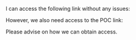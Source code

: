 I can access the following link without any issues:

However, we also need access to the POC link:


Please advise on how we can obtain access.


